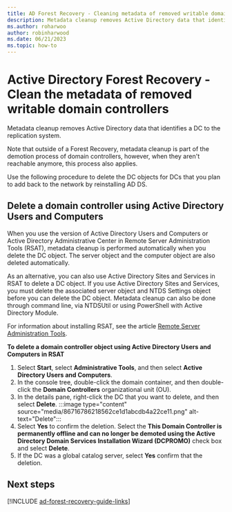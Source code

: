 ```yaml
---
title: AD Forest Recovery - Cleaning metadata of removed writable domain controllers  
description: Metadata cleanup removes Active Directory data that identifies a DC to the replication system. Note that outside of a Forest Recovery, metadata cleanup is part of the demotion process of domain controllers, however, when they aren't reachable anymore, this process also applies. Use the following procedure to delete the DC objects for DCs that you plan to add back to the network by reinstalling AD DS.
ms.author: roharwoo
author: robinharwood
ms.date: 06/21/2023
ms.topic: how-to
---
```


# Active Directory Forest Recovery -  Clean the metadata of removed writable domain controllers

> 

Metadata cleanup removes Active Directory data that identifies a DC to the
replication system.

Note that outside of a Forest Recovery, metadata cleanup is part of the
demotion process of domain controllers, however, when they aren't reachable
anymore, this process also applies.

Use the following procedure to delete the DC objects for DCs that you plan to
add back to the network by reinstalling AD DS.

## Delete a domain controller using Active Directory Users and Computers

When you use the version of Active Directory Users and Computers or Active
Directory Administrative Center in Remote Server Administration Tools (RSAT),
metadata cleanup is performed automatically when you delete the DC object. The
server object and the computer object are also deleted automatically.

As an alternative, you can also use Active Directory Sites and Services in RSAT
to delete a DC object. If you use Active Directory Sites and Services, you must
delete the associated server object and NTDS Settings object before you can
delete the DC object. Metadata cleanup can also be done through command line,
via NTDSUtil or using PowerShell with Active Directory Module.

For information about installing RSAT, see the article [Remote Server Administration Tools](/windows-server/remote/remote-server-administration-tools).

**To delete a domain controller object using Active Directory Users and
Computers in RSAT**

1. Select **Start**, select **Administrative Tools**, and then select **Active
    Directory Users and Computers**.
1. In the console tree, double-click the domain container, and then
    double-click the **Domain Controllers** organizational unit (OU).
1. In the details pane, right-click the DC that you want to delete, and then
    select **Delete**.
    :::image type="content" source="media/86716786218562ce1d1abcdb4a22ce11.png" alt-text="Delete":::
1. Select **Yes** to confirm the deletion. Select the **This Domain Controller
    is permanently offline and can no longer be demoted using the Active
    Directory Domain Services Installation Wizard (DCPROMO)** check box and
    select **Delete**.
1. If the DC was a global catalog server, select **Yes** confirm that the
    deletion.

## Next steps

[!INCLUDE [ad-forest-recovery-guide-links](includes/ad-forest-recovery-guide-links.md)]


